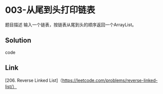 # 003-从尾到头打印链表

题目描述
输入一个链表，按链表从尾到头的顺序返回一个ArrayList。

## Solution
code

## Link
[206. Reverse Linked List]（https://leetcode.com/problems/reverse-linked-list/）